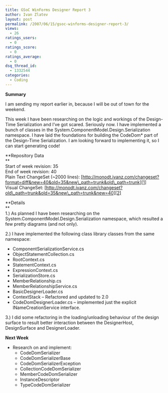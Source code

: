 ```yaml
---
title: GSoC WinForms Designer Report 3
author: Ivan Zlatev
layout: post
permalink: /2007/06/15/gsoc-winforms-designer-report-3/
views:
  - 26
ratings_users:
  - 0
ratings_score:
  - 0
ratings_average:
  - 0
dsq_thread_id:
  - 1332544
categories:
  - Coding
---
```

**Summary**

I am sending my report earlier in, because I will be out of town for the weekend.

This week I have been researching on the logic and workings of the Design-Time Serialization and I&#8217;ve got scared. Seriously now. I have implemented a bunch of classes in the System.ComponentModel.Design.Serialization namespace. I have laid the foundations for building the CodeDom* part of the Design-Time Serialization. I am looking forward to implementing it, so I can start generating code!

**Repository Data  
**  
Start of week revision: 35  
End of week revision: 40  
Plain Text ChangeSet (~2000 lines): [http://monodt.ivanz.com/changeset?format=diff&new=40&old=35&new\_path=trunk&old\_path=trunk][1]  
Visual ChangeSet: [http://monodt.ivanz.com/changeset?old\_path=trunk&old=35&new\_path=trunk&new=40][2]

**Details  
**  
1.) As planned I have been researching on the System.ComponentModel.Design.Serialization namespace, which resulted a few pretty diagrams (and not only).

2.) I have implemented the following class library classes from the same namespace:

  * ComponentSerializationService.cs
  * ObjectStatementCollection.cs
  * RootContext.cs
  * StatementContext.cs
  * ExpressionContext.cs
  * SerializationStore.cs
  * MemberRelationship.cs
  * MemberRelationshipService.cs
  * BasicDesignerLoader.cs
  * ContextStack &#8211; Refactored and updated to 2.0
  * CodeDomDesignerLoader.cs &#8211; implemented just the explicit INameCreationService interface.

3.) I did some refactoring in the loading/unloading behaviour of the design surface to result better interaction between the DesignerHost, DesignSurface and DesignerLoader.

**Next Week**

  * Research on and implement: 
      * CodeDomSerializer
      * CodeDomSerializerBase
      * CodeDomSerializerException
      * CollectionCodeDomSerializer
      * MemberCodeDomSerializer
      * InstanceDescriptor
      * TypeCodeDomSerializer

 [1]: http://monodt.ivanz.com/changeset?format=diff&new=40&old=35&new_path=trunk&old_path=trunk
 [2]: http://monodt.ivanz.com/changeset?old_path=trunk&old=35&new_path=trunk&new=40 "http://monodt.ivanz.com/changeset?old_path=trunk&old=35&new_path=trunk&new=40"